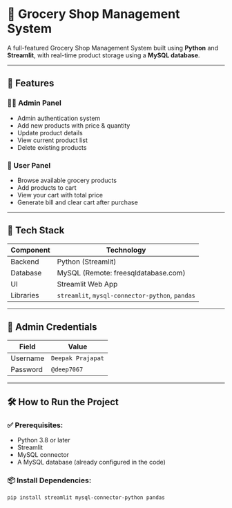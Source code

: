 # 🛒 Grocery Shop Management System

A full-featured Grocery Shop Management System built using **Python** and **Streamlit**, with real-time product storage using a **MySQL database**.

---

## 🚀 Features

### 👨‍💼 Admin Panel
- Admin authentication system
- Add new products with price & quantity
- Update product details
- View current product list
- Delete existing products

### 👥 User Panel
- Browse available grocery products
- Add products to cart
- View your cart with total price
- Generate bill and clear cart after purchase

---

## 🧱 Tech Stack

| Component | Technology |
|----------|------------|
| Backend  | Python (Streamlit) |
| Database | MySQL (Remote: freesqldatabase.com) |
| UI       | Streamlit Web App |
| Libraries| `streamlit`, `mysql-connector-python`, `pandas` |

---

## 🔐 Admin Credentials

| Field    | Value                |
|----------|----------------------|
| Username | `Deepak Prajapat`    |
| Password | `@deep7067`          |

---

## 🛠️ How to Run the Project

### ✅ Prerequisites:
- Python 3.8 or later
- Streamlit
- MySQL connector
- A MySQL database (already configured in the code)

### 📦 Install Dependencies:
```bash
pip install streamlit mysql-connector-python pandas
